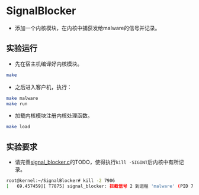 # SignalBlocker

* 添加一个内核模块，在内核中捕获发给malware的信号并记录。

## 实验运行

* 先在宿主机编译好内核模块。

```bash
make
```

* 之后进入客户机，执行：

```bash
make malware
make run
```

* 加载内核模块注册内核处理函数。

```bash
make load
```

## 实验要求

* 请完善[signal_blocker.c](./signal_blocker.c)的TODO，使得执行`kill -SIGINT`后内核中有所记录。

```bash
root@kernel:~/SignalBlocker# kill -2 7906
[   69.457459][ T7875] signal_blocker: 拦截信号 2 到进程 'malware' (PID 7906)
```